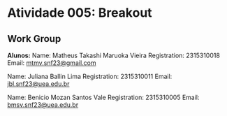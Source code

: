 # Atividade 005: Breakout

## Work Group
__Alunos:__
Name: Matheus Takashi Maruoka Vieira
Registration: 2315310018
Email: mtmv.snf23@gmail.com

Name: Juliana Ballin Lima
Registration: 2315310011
Email: jbl.snf23@uea.edu.br

Name: Benicio Mozan Santos Vale
Registration: 2315310005
Email: bmsv.snf23@uea.edu.br

